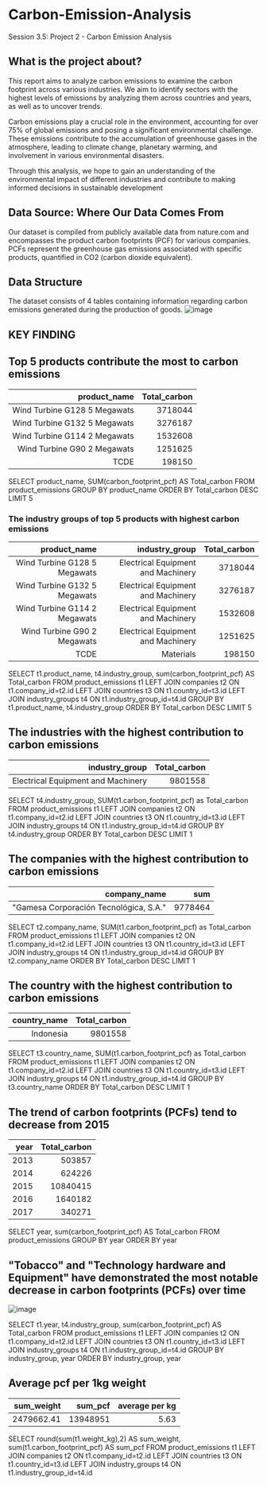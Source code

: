 # Carbon-Emission-Analysis
Session 3.5: Project 2 - Carbon Emission Analysis
## What is the project about?
This report aims to analyze carbon emissions to examine the carbon footprint across various industries. We aim to identify sectors with the highest levels of emissions by analyzing them across countries and years, as well as to uncover trends.

Carbon emissions play a crucial role in the environment, accounting for over 75% of global emissions and posing a significant environmental challenge. These emissions contribute to the accumulation of greenhouse gases in the atmosphere, leading to climate change, planetary warming, and involvement in various environmental disasters.

Through this analysis, we hope to gain an understanding of the environmental impact of different industries and contribute to making informed decisions in sustainable development

## Data Source: Where Our Data Comes From
Our dataset is compiled from publicly available data from nature.com and encompasses the product carbon footprints (PCF) for various companies. PCFs represent the greenhouse gas emissions associated with specific products, quantified in CO2 (carbon dioxide equivalent).

## Data Structure
The dataset consists of 4 tables containing information regarding carbon emissions generated during the production of goods.
![image](https://github.com/user-attachments/assets/3144c97c-6d2d-4d32-baae-0e7c7ea58993)

## KEY FINDING
## Top 5 products contribute the most to carbon emissions

| product_name                 | Total_carbon| 
| ---------------------------: | ------: | 
| Wind Turbine G128 5 Megawats | 3718044 | 
| Wind Turbine G132 5 Megawats | 3276187 | 
| Wind Turbine G114 2 Megawats | 1532608 | 
| Wind Turbine G90 2 Megawats  | 1251625 | 
| TCDE                         | 198150  | 

SELECT product_name, SUM(carbon_footprint_pcf) AS Total_carbon
FROM product_emissions
GROUP BY product_name
ORDER BY Total_carbon DESC
LIMIT 5

### The industry groups of top 5 products with highest carbon emissions 
| product_name                 | industry_group                     | Total_carbon    | 
| ---------------------------: | ---------------------------------: | ------: | 
| Wind Turbine G128 5 Megawats | Electrical Equipment and Machinery | 3718044 | 
| Wind Turbine G132 5 Megawats | Electrical Equipment and Machinery | 3276187 | 
| Wind Turbine G114 2 Megawats | Electrical Equipment and Machinery | 1532608 | 
| Wind Turbine G90 2 Megawats  | Electrical Equipment and Machinery | 1251625 | 
| TCDE                         | Materials                          | 198150  | 

SELECT t1.product_name, t4.industry_group, sum(carbon_footprint_pcf) AS Total_carbon
FROM product_emissions t1
LEFT JOIN companies t2 ON t1.company_id=t2.id
LEFT JOIN countries t3 ON t1.country_id=t3.id
LEFT JOIN industry_groups t4 ON t1.industry_group_id=t4.id
GROUP BY t1.product_name, t4.industry_group
ORDER BY Total_carbon DESC
LIMIT 5

## The industries with the highest contribution to carbon emissions
| industry_group                     | Total_carbon     | 
| ---------------------------------: | ------: | 
| Electrical Equipment and Machinery | 9801558 | 

SELECT t4.industry_group, SUM(t1.carbon_footprint_pcf) as Total_carbon
FROM product_emissions t1
LEFT JOIN companies t2 ON t1.company_id=t2.id
LEFT JOIN countries t3 ON t1.country_id=t3.id
LEFT JOIN industry_groups t4 ON t1.industry_group_id=t4.id
GROUP BY t4.industry_group
ORDER BY Total_carbon DESC 
LIMIT 1
## The companies with the highest contribution to carbon emissions
| company_name                           | sum     | 
| -------------------------------------: | ------: | 
| "Gamesa Corporación Tecnológica, S.A." | 9778464 | 

SELECT t2.company_name, SUM(t1.carbon_footprint_pcf) as Total_carbon
FROM product_emissions t1
LEFT JOIN companies t2 ON t1.company_id=t2.id
LEFT JOIN countries t3 ON t1.country_id=t3.id
LEFT JOIN industry_groups t4 ON t1.industry_group_id=t4.id
GROUP BY t2.company_name
ORDER BY Total_carbon DESC 
LIMIT 1

## The country with the highest contribution to carbon emissions
| country_name | Total_carbon     | 
| -----------: | ------: | 
| Indonesia    | 9801558 | 

SELECT t3.country_name, SUM(t1.carbon_footprint_pcf) as Total_carbon
FROM product_emissions t1
LEFT JOIN companies t2 ON t1.company_id=t2.id
LEFT JOIN countries t3 ON t1.country_id=t3.id
LEFT JOIN industry_groups t4 ON t1.industry_group_id=t4.id
GROUP BY t3.country_name
ORDER BY Total_carbon DESC 
LIMIT 1

## The trend of carbon footprints (PCFs) tend to decrease from 2015
| year | Total_carbon               | 
| ---: | ------------------------: | 
| 2013 | 503857                    | 
| 2014 | 624226                    | 
| 2015 | 10840415                  | 
| 2016 | 1640182                   | 
| 2017 | 340271                    | 

SELECT year, sum(carbon_footprint_pcf) AS Total_carbon
FROM product_emissions
GROUP BY year
ORDER BY year

## "Tobacco" and "Technology hardware and Equipment" have demonstrated the most notable decrease in carbon footprints (PCFs) over time

![image](https://github.com/user-attachments/assets/cba48614-9879-4d8d-93b6-b4d578a52dee)

SELECT t1.year, t4.industry_group, sum(carbon_footprint_pcf) AS Total_carbon
FROM product_emissions t1
LEFT JOIN companies t2 ON t1.company_id=t2.id
LEFT JOIN countries t3 ON t1.country_id=t3.id
LEFT JOIN industry_groups t4 ON t1.industry_group_id=t4.id
GROUP BY industry_group, year
ORDER BY industry_group, year

## Average pcf per 1kg weight
| sum_weight      | sum_pcf  | average per kg
| --------------: | -------: | -------:
| 2479662.41      | 13948951 | 5.63

SELECT round(sum(t1.weight_kg),2) AS sum_weight, sum(t1.carbon_footprint_pcf) AS sum_pcf
FROM product_emissions t1
LEFT JOIN companies t2 ON t1.company_id=t2.id
LEFT JOIN countries t3 ON t1.country_id=t3.id
LEFT JOIN industry_groups t4 ON t1.industry_group_id=t4.id



